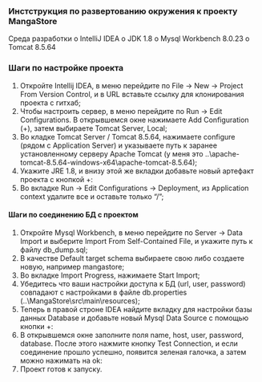 ### Инстструкция по развертованию окружения к проекту MangaStore

Среда разработки
o	IntelliJ IDEA
o	JDK 1.8
o	Mysql Workbench 8.0.23
o	Tomcat 8.5.64

### Шаги по настройке проекта 

1.	Откройте Intellij IDEA, в меню перейдите по File → New → Project From Version Control, и в URL вставьте ссылку для клонирования проекта с гитхаб;
2.	Чтобы настроить сервер, в меню перейдите по Run → Edit Configurations. В открывшемся окне нажимаете Add Configuration (+), затем выбираете Tomcat Server, Local;
3.	Во кладке Tomcat Server / Tomcat 8.5.64, нажимаете configure (рядом с Application Server) и указываете путь к заранее установленному серверу Apache Tomcat (у меня это ..\apache-tomcat-8.5.64-windows-x64\apache-tomcat-8.5.64);
4.	Укажите JRE 1.8, и внизу этой же вкладки добавьте новый артефакт проекта с кнопкой +:
5.	Во вкладке Run → Edit Configurations → Deployment, из Application context удалите все и оставьте только “/”;
#### Шаги по соединению БД с проектом
1.	Откройте Mysql Workbench, в меню перейдите по Server → Data Import  и выберите Import From Self-Contained File, и укажите путь к файлу db_dump.sql;
2.	В качестве Default target schema выбираете свою либо создаете новую, например mangastore;
3.	Во вкладке Import Progress, нажимаете Start Import;
4.	Убедитесь что ваши настройки доступа к БД (url, user, password) совпадают с настройками в файле db.properties (..\MangaStore\src\main\resources);
5.	Теперь в правой строне IDEA найдите вкладку для настройки базы данных Database и добавьте новый Mysql Data Source с помощью кнопки +:
6.	В открывшемся окне заполните поля name, host, user, password, database. После этого нажмите кнопку Test Connection, и если соединение прошло успешно, появится зеленая галочка, а затем можно нажимать на ok:
7.	Проект готов к запуску.
